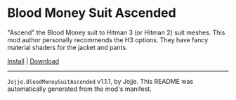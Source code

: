 # Blood Money Suit Ascended

"Ascend" the Blood Money suit to Hitman 3 (or Hitman 2) suit meshes. This mod author personally recommends the H3 options. They have fancy material shaders for the jacket and pants.

[Install](https://hitman-resources.netlify.app/smf-install-link/https://github.com/JojjeE/h3-blood-money-suit-ascended/releases/latest/download/mod.framework.zip) | [Download](https://github.com/JojjeE/h3-blood-money-suit-ascended/releases/latest/download/mod.framework.zip)

---

`Jojje.BloodMoneySuitAscended` v1.1.1, by Jojje. This README was automatically generated from the mod's manifest.
